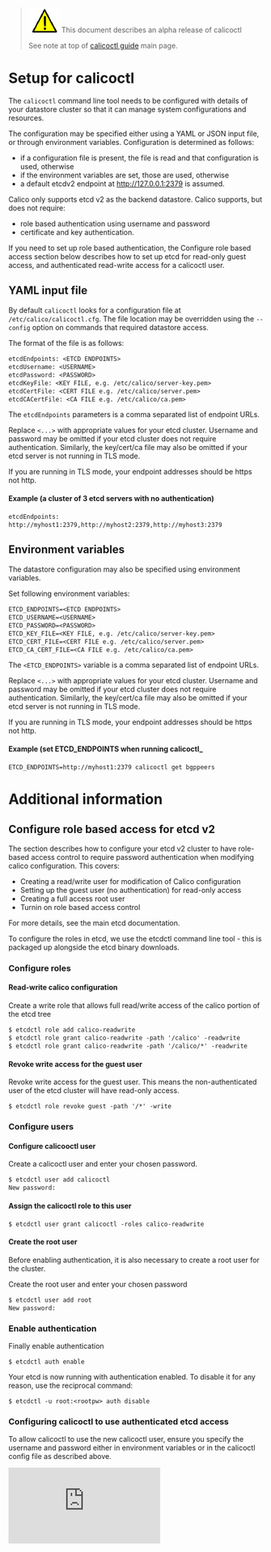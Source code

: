 > ![warning](../../images/warning.png) This document describes an alpha release of calicoctl
>
> See note at top of [calicoctl guide](../README.md) main page.

# Setup for calicoctl
The `calicoctl` command line tool needs to be configured with details of
your datastore cluster so that it can manage system configurations and
resources.

The configuration may be specified either using a YAML or JSON input file, or through
environment variables.  Configuration is determined as follows:
-  if a configuration file is present, the file is read and that configuration
   is used, otherwise
-  if the environment variables are set, those are used, otherwise
-  a default etcdv2 endpoint at http://127.0.0.1:2379 is assumed.

Calico only supports etcd v2 as the backend datastore.  Calico supports, but does not
require:
-  role based authentication using username and password
-  certificate and key authentication.

If you need to set up role based authentication, the Configure role based access section below
describes how to set up etcd for read-only guest access, and authenticated read-write access for
a calicoctl user.

## YAML input file
By default `calicoctl` looks for a configuration file at `/etc/calico/calicoctl.cfg`.
The file location may be overridden using the `--config` option on commands that required
datastore access.

The format of the file is as follows:
```
etcdEndpoints: <ETCD ENDPOINTS>
etcdUsername: <USERNAME>
etcdPassword: <PASSWORD>
etcdKeyFile: <KEY FILE, e.g. /etc/calico/server-key.pem>
etcdCertFile: <CERT FILE e.g. /etc/calico/server.pem>
etcdCACertFile: <CA FILE e.g. /etc/calico/ca.pem>
```

The `etcdEndpoints` parameters is a comma separated list of endpoint URLs.

Replace `<...>` with appropriate values for your etcd cluster.  Username and password 
may be omitted if your etcd cluster does not require authentication. Similarly, the 
key/cert/ca file may also be omitted if your etcd server is not running in TLS mode.

If you are running in TLS mode, your endpoint addresses should be https not http.


#### Example (a cluster of 3 etcd servers with no authentication)
```
etcdEndpoints: http://myhost1:2379,http://myhost2:2379,http://myhost3:2379
```

## Environment variables
The datastore configuration may also be specified using environment variables.

Set following environment variables:
```
ETCD_ENDPOINTS=<ETCD ENDPOINTS>
ETCD_USERNAME=<USERNAME>
ETCD_PASSWORD=<PASSWORD>
ETCD_KEY_FILE=<KEY FILE, e.g. /etc/calico/server-key.pem>
ETCD_CERT_FILE=<CERT FILE e.g. /etc/calico/server.pem>
ETCD_CA_CERT_FILE=<CA FILE e.g. /etc/calico/ca.pem>
```

The `<ETCD_ENDPOINTS>` variable is a comma separated list of endpoint URLs.

Replace `<...>` with appropriate values for your etcd cluster.  Username and password 
may be omitted if your etcd cluster does not require authentication. Similarly, the 
key/cert/ca file may also be omitted if your etcd server is not running in TLS mode.

If you are running in TLS mode, your endpoint addresses should be https not http.

#### Example (set ETCD_ENDPOINTS when running calicoctl_
```
ETCD_ENDPOINTS=http://myhost1:2379 calicoctl get bgppeers
```

# Additional information

## Configure role based access for etcd v2

The section describes how to configure your etcd v2 cluster to have role-based access 
control to require password authentication when modifying calico configuration.  This covers:

- Creating a read/write user for modification of Calico configuration
- Setting up the guest user (no authentication) for read-only access
- Creating a full access root user
- Turnin on role based access control

For more details, see the main etcd documentation.

To configure the roles in etcd, we use the etcdctl command line tool - 
this is packaged up alongside the etcd binary downloads.

### Configure roles

#### Read-write calico configuration
Create a write role that allows full read/write access of the calico portion of the etcd tree

```
$ etcdctl role add calico-readwrite
$ etcdctl role grant calico-readwrite -path '/calico' -readwrite
$ etcdctl role grant calico-readwrite -path '/calico/*' -readwrite
```

#### Revoke write access for the guest user
Revoke write access for the guest user.  This means the non-authenticated user of
the etcd cluster will have read-only access.

```
$ etcdctl role revoke guest -path '/*' -write
```

### Configure users

#### Configure calicooctl user
Create a calicoctl user and enter your chosen password.

```
$ etcdctl user add calicoctl
New password:
```

#### Assign the calicoctl role to this user

```
$ etcdctl user grant calicoctl -roles calico-readwrite
```

#### Create the root user
Before enabling authentication, it is also necessary to create a root user for the
cluster.  

Create the root user and enter your chosen password

```
$ etcdctl user add root 
New password:
```

### Enable authentication

Finally enable authentication
```
$ etcdctl auth enable
```

Your etcd is now running with authentication enabled. To disable it for any reason, 
use the reciprocal command:

```
$ etcdctl -u root:<rootpw> auth disable
```

### Configuring calicoctl to use authenticated etcd access
To allow calicoctl to use the new calicoctl user, ensure you specify the username 
and password either in environment variables or in the calicoctl config file as 
described above.

[![Analytics](https://calico-ga-beacon.appspot.com/UA-52125893-3/libcalico-go/docs/calicoctl/general/setup.md?pixel)](https://github.com/igrigorik/ga-beacon)
